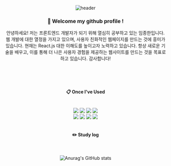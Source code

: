 <div align="center">
  
  ![header](https://capsule-render.vercel.app/api?type=Cylinder&text=dooboo)
  
</div>

<div align="center">

  ### :wave: Welcome my github profile !
  <p> 안녕하세요! 저는 프론트엔드 개발자가 되기 위해 열심히 공부하고 있는 임종한입니다. 웹 개발에 대한 열정을 가지고 있으며, 사용자 친화적인 웹페이지를 만드는 것에 흥미가 있습니다.
      현재는 React.js 대한 이해도를 높이고자 노력하고 있습니다. 항상 새로운 기술을 배우고, 이를 통해 더 나은 사용자 경험을 제공하는 웹사이트를 만드는 것을 목표로 하고 있습니다. 감사합니다! </p>
  <br/>
  <br/>
   <img src="https://img.shields.io/badge/TypeScript-3178C6?style=flat&logo=TypeScript&logoColor=white"/>

####  :clipboard: Once I've Used 
  
 <br/>

<img src="https://img.shields.io/badge/JavaScript-F7DF1E?style=for-the-badge&logo=JavaScript&logoColor=white">

  
<img src="https://img.shields.io/badge/JavaScript-F7DF1E?style=for-the-badge&logo=JavaScript&logoColor=white(https://img.shields.io/badge/React-20232A?style=for-the-badge&logo=react&logoColor=61DAFB)">

<img src="https://img.shields.io/badge/HTML5-E34F26?style=for-the-badge&logo=HTML5&logoColor=white">
<img src="https://img.shields.io/badge/CSS3-1572B6?style=for-the-badge&logo=CSS3&logoColor=white"> <br>
<img src="https://img.shields.io/badge/MySQL-4479A1?style=for-the-badge&logo=MySQL&logoColor=white">
<img src="https://img.shields.io/badge/Oracle-F80000?style=for-the-badge&logo=Oracle&logoColor=white">
<img src="https://img.shields.io/badge/github-181717?style=for-the-badge&logo=github&logoColor=white">
<img src="https://img.shields.io/badge/VSCode-007ACC?style=for-the-badge&logo=VisualStudioCode&logoColor=white">
<!-- <img src="https://img.shields.io/badge/aws-232F3E?style=for-the-badge&logo=Amazon aws&logoColor=white"> -->
 
   <br/>
   <br/>


 
#### :pencil2: Study log
 
  <br/>
  
  

![Anurag's GitHub stats](https://github-readme-stats.vercel.app/api?username=jade1087z&show_icons=true&theme=material-palenight)

</div>
